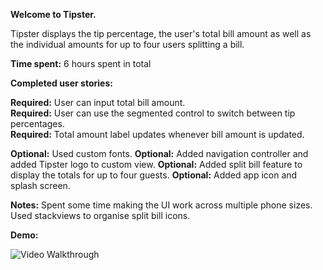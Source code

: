 <b>Welcome to Tipster.</b>

Tipster displays the tip percentage, the user's total bill amount as well as the individual amounts for up to four users splitting a bill.

<b>Time spent:</b> 6 hours spent in total

<b>Completed user stories:</b>

<b>Required:</b> User can input total bill amount.<BR>
<b>Required:</b> User can use the segmented control to switch between tip percentages.<BR>
<b>Required:</b> Total amount label updates whenever bill amount is updated.<BR>

<b>Optional:</b> Used custom fonts.
<b>Optional:</b> Added navigation controller and added Tipster logo to custom view.
<b>Optional:</b> Added split bill feature to display the totals for up to four guests.
<b>Optional:</b> Added app icon and splash screen.

<b>Notes:</b>
Spent some time making the UI work across multiple phone sizes.
Used stackviews to organise split bill icons.

<b>Demo:</b>

![Video Walkthrough](http://i.imgur.com/YQBjqNe.gif)
